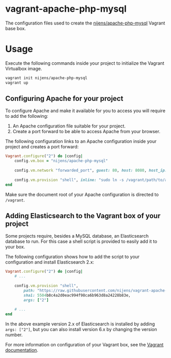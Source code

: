 # vagrant-apache-php-mysql
The configuration files used to create the [nijens/apache-php-mysql][link-vagrant-box] Vagrant base box.

# Usage
Execute the following commands inside your project to initialize the Vagrant Virtualbox image.
``` bash
vagrant init nijens/apache-php-mysql
vagrant up
```


## Configuring Apache for your project
To configure Apache and make it available for you to access you will require to add the following:
1. An Apache configuration file suitable for your project.
2. Create a port forward to be able to access Apache from your browser.

The following configuration links to an Apache configuration inside your project and creates a port forward:
``` ruby
Vagrant.configure("2") do |config|
    config.vm.box = "nijens/apache-php-mysql"
    
    config.vm.network "forwarded_port", guest: 80, host: 8080, host_ip: "127.0.0.1"
    
    config.vm.provision "shell", inline: "sudo ln -s /vagrant/path/to/apache.conf /etc/apache/sites-enabled/apache.conf"
end
```

Make sure the document root of your Apache configuration is directed to `/vagrant`.


## Adding Elasticsearch to the Vagrant box of your project
Some projects require, besides a MySQL database, an Elasticsearch database to run. 
For this case a shell script is provided to easily add it to your box.

The following configuration shows how to add the script to your configuration and install Elasticsearch 2.x:
``` ruby
Vagrant.configure("2") do |config|
    # ...
    
    config.vm.provision "shell", 
        path: "https://raw.githubusercontent.com/nijens/vagrant-apache-php-mysql/master/provision/elasticsearch.sh", 
        sha1: 5504b8c4a2d0eac994f98ca6b963d8a24228b83e,
        args: ["2"]
    
    # ...
end
```
In the above example version 2.x of Elasticsearch is installed by adding `args: ["2"]`, but you can also install version 6.x by changing the version number.

For more information on configuration of your Vagrant box, see the [Vagrant documentation][link-vagrant-documentation].


[link-vagrant-box]: https://app.vagrantup.com/nijens/boxes/apache-php-mysql
[link-vagrant-documentation]: https://www.vagrantup.com/intro/getting-started/index.html
